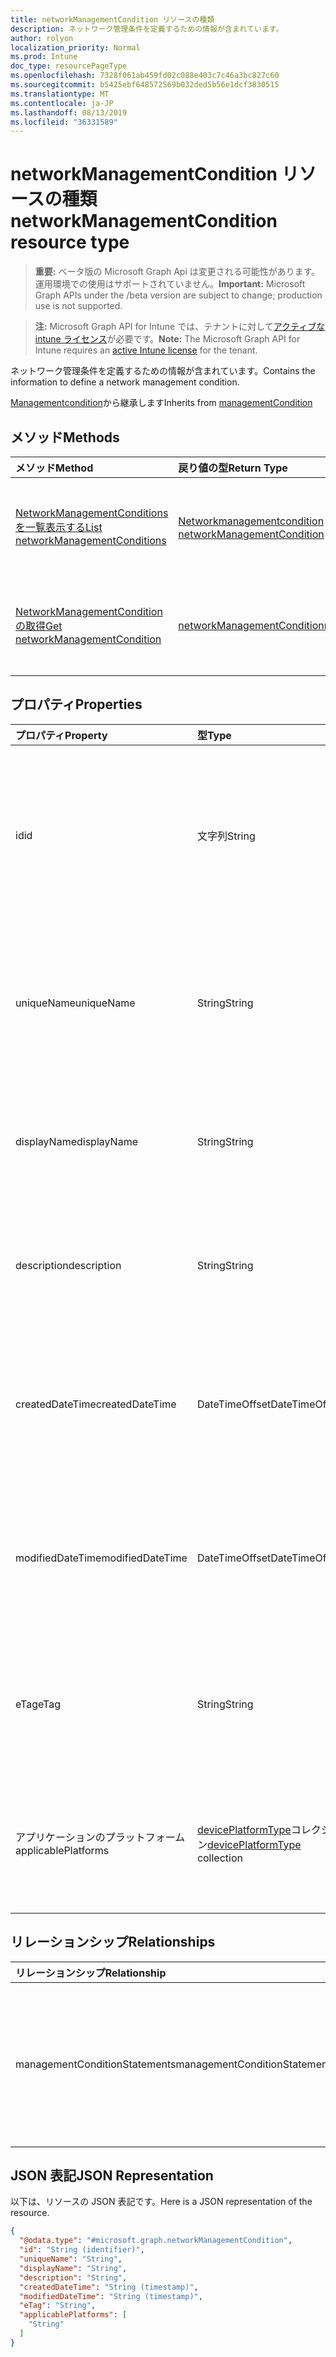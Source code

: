 ```yaml
---
title: networkManagementCondition リソースの種類
description: ネットワーク管理条件を定義するための情報が含まれています。
author: rolyon
localization_priority: Normal
ms.prod: Intune
doc_type: resourcePageType
ms.openlocfilehash: 7328f061ab459fd02c088e403c7c46a3bc827c60
ms.sourcegitcommit: b5425ebf648572569b032ded5b56e1dcf3830515
ms.translationtype: MT
ms.contentlocale: ja-JP
ms.lasthandoff: 08/13/2019
ms.locfileid: "36331589"
---
```

# <a name="networkmanagementcondition-resource-type"></a><span data-ttu-id="651db-103">networkManagementCondition リソースの種類</span><span class="sxs-lookup"><span data-stu-id="651db-103">networkManagementCondition resource type</span></span>

> <span data-ttu-id="651db-104">**重要:** ベータ版の Microsoft Graph Api は変更される可能性があります。運用環境での使用はサポートされていません。</span><span class="sxs-lookup"><span data-stu-id="651db-104">**Important:** Microsoft Graph APIs under the /beta version are subject to change; production use is not supported.</span></span>

> <span data-ttu-id="651db-105">**注:** Microsoft Graph API for Intune では、テナントに対して[アクティブな intune ライセンス](https://go.microsoft.com/fwlink/?linkid=839381)が必要です。</span><span class="sxs-lookup"><span data-stu-id="651db-105">**Note:** The Microsoft Graph API for Intune requires an [active Intune license](https://go.microsoft.com/fwlink/?linkid=839381) for the tenant.</span></span>

<span data-ttu-id="651db-106">ネットワーク管理条件を定義するための情報が含まれています。</span><span class="sxs-lookup"><span data-stu-id="651db-106">Contains the information to define a network management condition.</span></span>


<span data-ttu-id="651db-107">[Managementcondition](../resources/intune-fencing-managementcondition.md)から継承します</span><span class="sxs-lookup"><span data-stu-id="651db-107">Inherits from [managementCondition](../resources/intune-fencing-managementcondition.md)</span></span>

## <a name="methods"></a><span data-ttu-id="651db-108">メソッド</span><span class="sxs-lookup"><span data-stu-id="651db-108">Methods</span></span>
|<span data-ttu-id="651db-109">メソッド</span><span class="sxs-lookup"><span data-stu-id="651db-109">Method</span></span>|<span data-ttu-id="651db-110">戻り値の型</span><span class="sxs-lookup"><span data-stu-id="651db-110">Return Type</span></span>|<span data-ttu-id="651db-111">説明</span><span class="sxs-lookup"><span data-stu-id="651db-111">Description</span></span>|
|:---|:---|:---|
|[<span data-ttu-id="651db-112">NetworkManagementConditions を一覧表示する</span><span class="sxs-lookup"><span data-stu-id="651db-112">List networkManagementConditions</span></span>](../api/intune-fencing-networkmanagementcondition-list.md)|<span data-ttu-id="651db-113">[Networkmanagementcondition](../resources/intune-fencing-networkmanagementcondition.md)コレクション</span><span class="sxs-lookup"><span data-stu-id="651db-113">[networkManagementCondition](../resources/intune-fencing-networkmanagementcondition.md) collection</span></span>|<span data-ttu-id="651db-114">[Networkmanagementcondition](../resources/intune-fencing-networkmanagementcondition.md)オブジェクトのプロパティとリレーションシップをリストします。</span><span class="sxs-lookup"><span data-stu-id="651db-114">List properties and relationships of the [networkManagementCondition](../resources/intune-fencing-networkmanagementcondition.md) objects.</span></span>|
|[<span data-ttu-id="651db-115">NetworkManagementCondition の取得</span><span class="sxs-lookup"><span data-stu-id="651db-115">Get networkManagementCondition</span></span>](../api/intune-fencing-networkmanagementcondition-get.md)|[<span data-ttu-id="651db-116">networkManagementCondition</span><span class="sxs-lookup"><span data-stu-id="651db-116">networkManagementCondition</span></span>](../resources/intune-fencing-networkmanagementcondition.md)|<span data-ttu-id="651db-117">[Networkmanagementcondition](../resources/intune-fencing-networkmanagementcondition.md)オブジェクトのプロパティとリレーションシップを読み取ります。</span><span class="sxs-lookup"><span data-stu-id="651db-117">Read properties and relationships of the [networkManagementCondition](../resources/intune-fencing-networkmanagementcondition.md) object.</span></span>|

## <a name="properties"></a><span data-ttu-id="651db-118">プロパティ</span><span class="sxs-lookup"><span data-stu-id="651db-118">Properties</span></span>
|<span data-ttu-id="651db-119">プロパティ</span><span class="sxs-lookup"><span data-stu-id="651db-119">Property</span></span>|<span data-ttu-id="651db-120">型</span><span class="sxs-lookup"><span data-stu-id="651db-120">Type</span></span>|<span data-ttu-id="651db-121">説明</span><span class="sxs-lookup"><span data-stu-id="651db-121">Description</span></span>|
|:---|:---|:---|
|<span data-ttu-id="651db-122">id</span><span class="sxs-lookup"><span data-stu-id="651db-122">id</span></span>|<span data-ttu-id="651db-123">文字列</span><span class="sxs-lookup"><span data-stu-id="651db-123">String</span></span>|<span data-ttu-id="651db-124">管理条件の一意識別子。</span><span class="sxs-lookup"><span data-stu-id="651db-124">Unique identifier for the management condition.</span></span> <span data-ttu-id="651db-125">作成時に割り当てられたシステム生成値。</span><span class="sxs-lookup"><span data-stu-id="651db-125">System generated value assigned when created.</span></span> <span data-ttu-id="651db-126">[Managementcondition](../resources/intune-fencing-managementcondition.md)から継承します</span><span class="sxs-lookup"><span data-stu-id="651db-126">Inherited from [managementCondition](../resources/intune-fencing-managementcondition.md)</span></span>|
|<span data-ttu-id="651db-127">uniqueName</span><span class="sxs-lookup"><span data-stu-id="651db-127">uniqueName</span></span>|<span data-ttu-id="651db-128">String</span><span class="sxs-lookup"><span data-stu-id="651db-128">String</span></span>|<span data-ttu-id="651db-129">管理条件の一意の名前。</span><span class="sxs-lookup"><span data-stu-id="651db-129">Unique name for the management condition.</span></span> <span data-ttu-id="651db-130">管理条件式で使用されます。</span><span class="sxs-lookup"><span data-stu-id="651db-130">Used in management condition expressions.</span></span> <span data-ttu-id="651db-131">[Managementcondition](../resources/intune-fencing-managementcondition.md)から継承します</span><span class="sxs-lookup"><span data-stu-id="651db-131">Inherited from [managementCondition](../resources/intune-fencing-managementcondition.md)</span></span>|
|<span data-ttu-id="651db-132">displayName</span><span class="sxs-lookup"><span data-stu-id="651db-132">displayName</span></span>|<span data-ttu-id="651db-133">String</span><span class="sxs-lookup"><span data-stu-id="651db-133">String</span></span>|<span data-ttu-id="651db-134">管理条件の管理者定義の名前。</span><span class="sxs-lookup"><span data-stu-id="651db-134">The admin defined name of the management condition.</span></span> <span data-ttu-id="651db-135">[Managementcondition](../resources/intune-fencing-managementcondition.md)から継承します</span><span class="sxs-lookup"><span data-stu-id="651db-135">Inherited from [managementCondition](../resources/intune-fencing-managementcondition.md)</span></span>|
|<span data-ttu-id="651db-136">description</span><span class="sxs-lookup"><span data-stu-id="651db-136">description</span></span>|<span data-ttu-id="651db-137">String</span><span class="sxs-lookup"><span data-stu-id="651db-137">String</span></span>|<span data-ttu-id="651db-138">管理条件の管理者定義の説明。</span><span class="sxs-lookup"><span data-stu-id="651db-138">The admin defined description of the management condition.</span></span> <span data-ttu-id="651db-139">[Managementcondition](../resources/intune-fencing-managementcondition.md)から継承します</span><span class="sxs-lookup"><span data-stu-id="651db-139">Inherited from [managementCondition](../resources/intune-fencing-managementcondition.md)</span></span>|
|<span data-ttu-id="651db-140">createdDateTime</span><span class="sxs-lookup"><span data-stu-id="651db-140">createdDateTime</span></span>|<span data-ttu-id="651db-141">DateTimeOffset</span><span class="sxs-lookup"><span data-stu-id="651db-141">DateTimeOffset</span></span>|<span data-ttu-id="651db-142">管理条件が作成された時刻。</span><span class="sxs-lookup"><span data-stu-id="651db-142">The time the management condition was created.</span></span> <span data-ttu-id="651db-143">サービス側を生成しました。</span><span class="sxs-lookup"><span data-stu-id="651db-143">Generated service side.</span></span> <span data-ttu-id="651db-144">[Managementcondition](../resources/intune-fencing-managementcondition.md)から継承します</span><span class="sxs-lookup"><span data-stu-id="651db-144">Inherited from [managementCondition](../resources/intune-fencing-managementcondition.md)</span></span>|
|<span data-ttu-id="651db-145">modifiedDateTime</span><span class="sxs-lookup"><span data-stu-id="651db-145">modifiedDateTime</span></span>|<span data-ttu-id="651db-146">DateTimeOffset</span><span class="sxs-lookup"><span data-stu-id="651db-146">DateTimeOffset</span></span>|<span data-ttu-id="651db-147">管理条件が最後に変更された時刻。</span><span class="sxs-lookup"><span data-stu-id="651db-147">The time the management condition was last modified.</span></span> <span data-ttu-id="651db-148">サービス側を更新しました。</span><span class="sxs-lookup"><span data-stu-id="651db-148">Updated service side.</span></span> <span data-ttu-id="651db-149">[Managementcondition](../resources/intune-fencing-managementcondition.md)から継承します</span><span class="sxs-lookup"><span data-stu-id="651db-149">Inherited from [managementCondition](../resources/intune-fencing-managementcondition.md)</span></span>|
|<span data-ttu-id="651db-150">eTag</span><span class="sxs-lookup"><span data-stu-id="651db-150">eTag</span></span>|<span data-ttu-id="651db-151">String</span><span class="sxs-lookup"><span data-stu-id="651db-151">String</span></span>|<span data-ttu-id="651db-152">管理条件の ETag。</span><span class="sxs-lookup"><span data-stu-id="651db-152">ETag of the management condition.</span></span> <span data-ttu-id="651db-153">サービス側を更新しました。</span><span class="sxs-lookup"><span data-stu-id="651db-153">Updated service side.</span></span> <span data-ttu-id="651db-154">[Managementcondition](../resources/intune-fencing-managementcondition.md)から継承します</span><span class="sxs-lookup"><span data-stu-id="651db-154">Inherited from [managementCondition](../resources/intune-fencing-managementcondition.md)</span></span>|
|<span data-ttu-id="651db-155">アプリケーションのプラットフォーム</span><span class="sxs-lookup"><span data-stu-id="651db-155">applicablePlatforms</span></span>|<span data-ttu-id="651db-156">[devicePlatformType](../resources/intune-shared-deviceplatformtype.md)コレクション</span><span class="sxs-lookup"><span data-stu-id="651db-156">[devicePlatformType](../resources/intune-shared-deviceplatformtype.md) collection</span></span>|<span data-ttu-id="651db-157">この管理条件の適用可能なプラットフォーム。</span><span class="sxs-lookup"><span data-stu-id="651db-157">The applicable platforms for this management condition.</span></span> <span data-ttu-id="651db-158">[Managementcondition](../resources/intune-fencing-managementcondition.md)から継承します</span><span class="sxs-lookup"><span data-stu-id="651db-158">Inherited from [managementCondition](../resources/intune-fencing-managementcondition.md)</span></span>|

## <a name="relationships"></a><span data-ttu-id="651db-159">リレーションシップ</span><span class="sxs-lookup"><span data-stu-id="651db-159">Relationships</span></span>
|<span data-ttu-id="651db-160">リレーションシップ</span><span class="sxs-lookup"><span data-stu-id="651db-160">Relationship</span></span>|<span data-ttu-id="651db-161">型</span><span class="sxs-lookup"><span data-stu-id="651db-161">Type</span></span>|<span data-ttu-id="651db-162">説明</span><span class="sxs-lookup"><span data-stu-id="651db-162">Description</span></span>|
|:---|:---|:---|
|<span data-ttu-id="651db-163">managementConditionStatements</span><span class="sxs-lookup"><span data-stu-id="651db-163">managementConditionStatements</span></span>|<span data-ttu-id="651db-164">[Managementconditionstatement](../resources/intune-fencing-managementconditionstatement.md)コレクション</span><span class="sxs-lookup"><span data-stu-id="651db-164">[managementConditionStatement](../resources/intune-fencing-managementconditionstatement.md) collection</span></span>|<span data-ttu-id="651db-165">管理条件に関連付けられている管理条件ステートメント。</span><span class="sxs-lookup"><span data-stu-id="651db-165">The management condition statements associated to the management condition.</span></span> <span data-ttu-id="651db-166">[Managementcondition](../resources/intune-fencing-managementcondition.md)から継承します</span><span class="sxs-lookup"><span data-stu-id="651db-166">Inherited from [managementCondition](../resources/intune-fencing-managementcondition.md)</span></span>|

## <a name="json-representation"></a><span data-ttu-id="651db-167">JSON 表記</span><span class="sxs-lookup"><span data-stu-id="651db-167">JSON Representation</span></span>
<span data-ttu-id="651db-168">以下は、リソースの JSON 表記です。</span><span class="sxs-lookup"><span data-stu-id="651db-168">Here is a JSON representation of the resource.</span></span>
<!-- {
  "blockType": "resource",
  "keyProperty": "id",
  "@odata.type": "microsoft.graph.networkManagementCondition"
}
-->
``` json
{
  "@odata.type": "#microsoft.graph.networkManagementCondition",
  "id": "String (identifier)",
  "uniqueName": "String",
  "displayName": "String",
  "description": "String",
  "createdDateTime": "String (timestamp)",
  "modifiedDateTime": "String (timestamp)",
  "eTag": "String",
  "applicablePlatforms": [
    "String"
  ]
}
```



